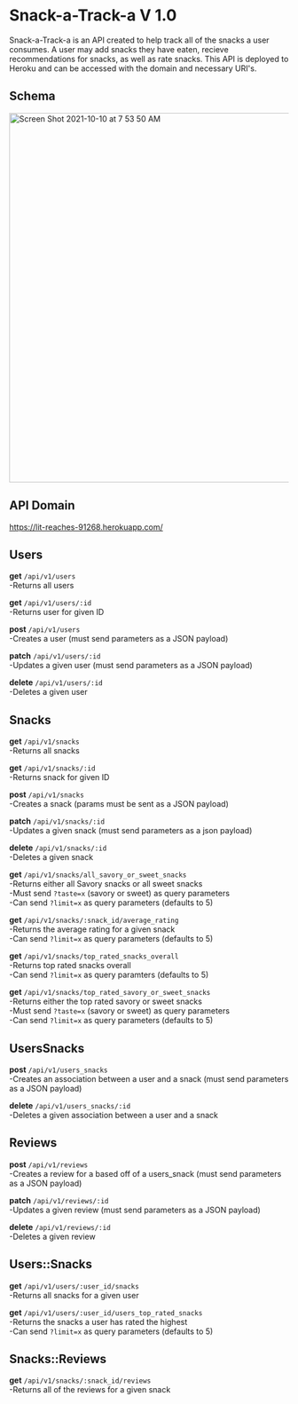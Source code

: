 # Snack-a-Track-a V 1.0
Snack-a-Track-a is an API created to help track all of the snacks a user consumes. A user may add snacks they have eaten, recieve recommendations for snacks, as well as rate snacks. This API is deployed to Heroku and can be accessed with the domain and necessary URI's.

## Schema

<img width="666" alt="Screen Shot 2021-10-10 at 7 53 50 AM" src="https://user-images.githubusercontent.com/78196294/136698698-76972f41-524b-46e3-8729-135d4af0ba4f.png">

## API Domain
https://lit-reaches-91268.herokuapp.com/

## Users
**get** `/api/v1/users` </br>
  -Returns all users

**get** `/api/v1/users/:id` </br>
  -Returns user for given ID
  
**post** `/api/v1/users` </br>
  -Creates a user (must send parameters as a JSON payload)
  
**patch** `/api/v1/users/:id` </br>
  -Updates a given user (must send parameters as a JSON payload)
  
**delete** `/api/v1/users/:id` </br>
  -Deletes a given user
  
## Snacks
**get** `/api/v1/snacks` </br>
  -Returns all snacks
  
**get** `/api/v1/snacks/:id` </br>
  -Returns snack for given ID

**post** `/api/v1/snacks` </br>
  -Creates a snack (params must be sent as a JSON payload)
  
**patch** `/api/v1/snacks/:id` </br>
  -Updates a given snack (must send parameters as a json payload)
  
**delete** `/api/v1/snacks/:id` </br>
  -Deletes a given snack
  
**get** `/api/v1/snacks/all_savory_or_sweet_snacks` </br>
  -Returns either all Savory snacks or all sweet snacks </br>
  -Must send `?taste=x` (savory or sweet) as query parameters </br>
  -Can send `?limit=x` as query parameters (defaults to 5)
  
**get** `/api/v1/snacks/:snack_id/average_rating` </br>
  -Returns the average rating for a given snack </br>
  -Can send `?limit=x` as query parameters (defaults to 5)

**get** `/api/v1/snacks/top_rated_snacks_overall` </br>
  -Returns top rated snacks overall </br>
  -Can send `?limit=x` as query paramters (defaults to 5)

**get** `/api/v1/snacks/top_rated_savory_or_sweet_snacks` </br>
  -Returns either the top rated savory or sweet snacks </br>
  -Must send `?taste=x` (savory or sweet) as query parameters </br>
  -Can send `?limit=x` as query parameters (defaults to 5)
  
## UsersSnacks
**post** `/api/v1/users_snacks` </br>
  -Creates an association between a user and a snack (must send parameters as a JSON payload)
  
**delete** `/api/v1/users_snacks/:id` </br>
  -Deletes a given association between a user and a snack
  
## Reviews
**post** `/api/v1/reviews` </br>
  -Creates a review for a based off of a users_snack (must send parameters as a JSON payload)
  
**patch** `/api/v1/reviews/:id` </br>
  -Updates a given review (must send parameters as a JSON payload)
  
**delete** `/api/v1/reviews/:id` </br>
  -Deletes a given review

## Users::Snacks
**get** `/api/v1/users/:user_id/snacks` </br>
  -Returns all snacks for a given user
  
**get** `/api/v1/users/:user_id/users_top_rated_snacks` </br>
  -Returns the snacks a user has rated the highest </br>
  -Can send `?limit=x` as query parameters (defaults to 5)

## Snacks::Reviews
**get** `/api/v1/snacks/:snack_id/reviews` </br>
  -Returns all of the reviews for a given snack
